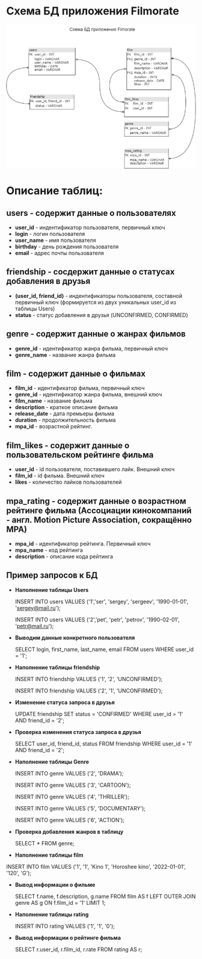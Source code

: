 # Схема БД приложения Filmorate


![Схема БД приложения Filmorate](documents/DB_filmorate_scheme.png)

# Описание таблиц:

## users - содержит данные о пользователях

* **user_id** - индентификатор пользователя, первичный ключ
* **login** - логин пользователя
* **user_name** - имя пользователя
* **birthday** - день рождения пользователя
* **email** - адрес почты пользователя


## friendship - сосдержит данные о статусах добавления в друзья

* **(user_id, friend_id)** - индентификаторы пользователя, составной первичный ключ (формируется из двух уникальных user_id из таблицы Users)
* **status** - статус добавления в друзья (UNCONFIRMED, CONFIRMED)


## genre - содержит данные о жанрах фильмов

* **genre_id** - идентификатор жанра фильма, первичный ключ
* **genre_name** - название жанра фильма


## film - содержит данные о фильмах

* **film_id** - идентификатор фильма, первичный ключ
* **genre_id** - идентификатор жанра фильма, внешний ключ
* **film_name** - название фильма
* **description** - краткое описание фильма
* **release_date** - дата премьеры фильма
* **duration** - продолжительность фильма
* **mpa_id** - возрастной рейтинг.

## film_likes - содержит данные о пользовательском рейтинге фильма

* **user_id** - id пользователя, поставившего лайк. Внешний ключ 
* **film_id** - id фильма. Внешний ключ
* **likes** - количество лайков пользователей

## mpa_rating - содержит данные о возрастном рейтинге фильма (Ассоциации кинокомпаний - англ. Motion Picture Association, сокращённо МРА)

* **mpa_id** - идентификатор рейтинга. Первичный ключ
* **mpa_name** - код рейтинга
* **description** - описание кода рейтинга

## Пример запросов к БД

* **Наполнение таблицы Users**

  INSERT INTO users VALUES ('1','ser', 'sergey', 'sergeev', '1990-01-01', 'sergey@mail.ru');
  
  INSERT INTO users VALUES ('2','pet', 'petr', 'petrov', '1990-02-01', 'petr@mail.ru');

* **Выводим данные конкретного пользователя**
  
  SELECT login, first_name, last_name, email FROM users WHERE user_id = '1';

* **Наполнение таблицы friendship**

    INSERT INTO friendship VALUES ('1', '2', 'UNCONFIRMED');

    INSERT INTO friendship VALUES ('2', '1', 'UNCONFIRMED');

* **Изменение статуса запроса в друзья**

    UPDATE friendship SET status = 'CONFIRMED' WHERE user_id = '1' AND friend_id = '2';

* **Проверка изменения статуса запроса в друзья**

    SELECT user_id, friend_id, status FROM friendship WHERE user_id = '1' AND friend_id = '2';


* **Наполнение таблицы Genre**

    INSERT INTO genre VALUES ('2', 'DRAMA');

    INSERT INTO genre VALUES ('3', 'CARTOON');

    INSERT INTO genre VALUES ('4', 'THRILLER');

    INSERT INTO genre VALUES ('5', 'DOCUMENTARY');

    INSERT INTO genre VALUES ('6', 'ACTION');

* **Проверка добавления жанров в таблицу**

    SELECT * FROM genre;

* **Наполнение таблицы film**

INSERT INTO film VALUES ('1', '1', 'Kino 1', 'Horoshee kino', '2022-01-01', '120', 'G');

* **Вывод информации о фильме**

    SELECT f.name, f.description, g.name FROM film AS f LEFT OUTER JOIN genre AS g ON f.film_id = '1' LIMIT 1;

* **Наполнение таблицы rating**

    INSERT INTO rating VALUES ('1', '1', '0');

* **Вывод информации о рейтинге фильма**

    SELECT r.user_id, r.film_id, r.rate FROM rating AS r;